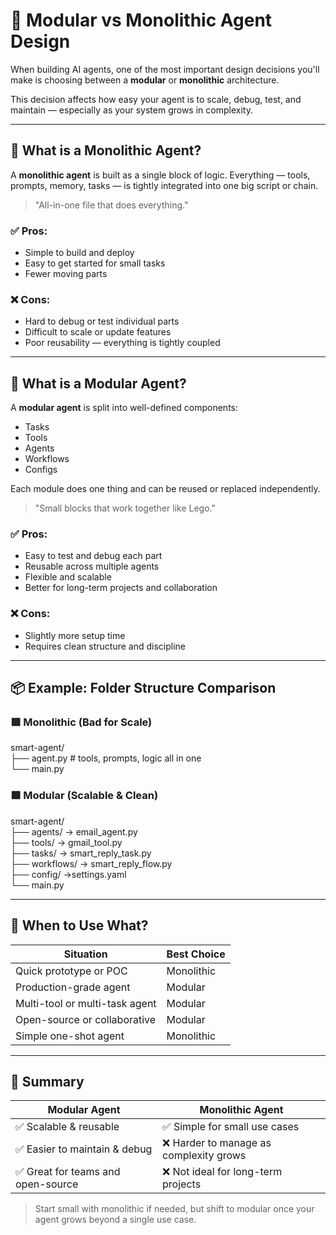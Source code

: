 # 🧱 Modular vs Monolithic Agent Design

When building AI agents, one of the most important design decisions you'll make is choosing between a **modular** or **monolithic** architecture.

This decision affects how easy your agent is to scale, debug, test, and maintain — especially as your system grows in complexity.

---

## 🧩 What is a Monolithic Agent?

A **monolithic agent** is built as a single block of logic. Everything — tools, prompts, memory, tasks — is tightly integrated into one big script or chain.

> "All-in-one file that does everything."

### ✅ Pros:
- Simple to build and deploy
- Easy to get started for small tasks
- Fewer moving parts

### ❌ Cons:
- Hard to debug or test individual parts
- Difficult to scale or update features
- Poor reusability — everything is tightly coupled

---

## 🔧 What is a Modular Agent?

A **modular agent** is split into well-defined components:
- Tasks
- Tools
- Agents
- Workflows
- Configs

Each module does one thing and can be reused or replaced independently.

> "Small blocks that work together like Lego."

### ✅ Pros:
- Easy to test and debug each part
- Reusable across multiple agents
- Flexible and scalable
- Better for long-term projects and collaboration

### ❌ Cons:
- Slightly more setup time
- Requires clean structure and discipline

---

## 📦 Example: Folder Structure Comparison

### 🟥 Monolithic (Bad for Scale)

smart-agent/
\
├── agent.py # tools, prompts, logic all in one
\
└── main.py


### 🟩 Modular (Scalable & Clean)

smart-agent/
\
├── agents/ -> email_agent.py
\
├── tools/ -> gmail_tool.py
\
├── tasks/ -> smart_reply_task.py
\
├── workflows/ -> smart_reply_flow.py
\
├── config/
  ->settings.yaml
\
└── main.py


---

## 🧠 When to Use What?

| Situation                        | Best Choice      |
|----------------------------------|------------------|
| Quick prototype or POC          | Monolithic       |
| Production-grade agent          | Modular          |
| Multi-tool or multi-task agent  | Modular          |
| Open-source or collaborative    | Modular          |
| Simple one-shot agent           | Monolithic       |

---

## 📌 Summary

| Modular Agent                           | Monolithic Agent                        |
|----------------------------------------|----------------------------------------|
| ✅ Scalable & reusable                  | ✅ Simple for small use cases          |
| ✅ Easier to maintain & debug           | ❌ Harder to manage as complexity grows |
| ✅ Great for teams and open-source      | ❌ Not ideal for long-term projects     |

> Start small with monolithic if needed, but shift to modular once your agent grows beyond a single use case.


